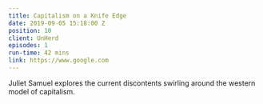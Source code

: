 ```yaml
---
title: Capitalism on a Knife Edge
date: 2019-09-05 15:18:00 Z
position: 10
client: UnHerd
episodes: 1
run-time: 42 mins
link: https://www.google.com
---
```


Juliet Samuel explores the current discontents swirling around the western model of capitalism.